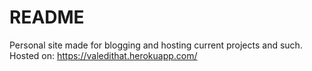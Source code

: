 # README

Personal site made for blogging and hosting current projects and such. Hosted on: https://valedithat.herokuapp.com/
